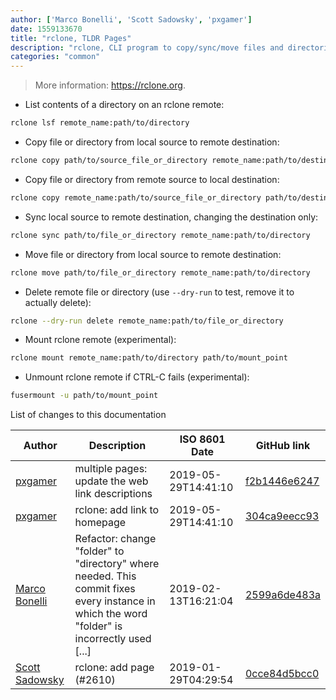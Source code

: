 ```yaml
---
author: ['Marco Bonelli', 'Scott Sadowsky', 'pxgamer']
date: 1559133670
title: "rclone, TLDR Pages"
description: "rclone, CLI program to copy/sync/move files and directories to and from many cloud services."
categories: "common"
---
```

> More information: <https://rclone.org>.

- List contents of a directory on an rclone remote:

```bash
rclone lsf remote_name:path/to/directory
```

- Copy file or directory from local source to remote destination:

```bash
rclone copy path/to/source_file_or_directory remote_name:path/to/destination_directory
```

- Copy file or directory from remote source to local destination:

```bash
rclone copy remote_name:path/to/source_file_or_directory path/to/destination_directory
```

- Sync local source to remote destination, changing the destination only:

```bash
rclone sync path/to/file_or_directory remote_name:path/to/directory
```

- Move file or directory from local source to remote destination:

```bash
rclone move path/to/file_or_directory remote_name:path/to/directory
```

- Delete remote file or directory (use `--dry-run` to test, remove it to actually delete):

```bash
rclone --dry-run delete remote_name:path/to/file_or_directory
```

- Mount rclone remote (experimental):

```bash
rclone mount remote_name:path/to/directory path/to/mount_point
```

- Unmount rclone remote if CTRL-C fails (experimental):

```bash
fusermount -u path/to/mount_point
```
List of changes to this documentation


Author | Description | ISO 8601 Date | GitHub link
------|-----|-----|-----
[pxgamer](mailto:owzie123@gmail.com) | multiple pages: update the web link descriptions | 2019-05-29T14:41:10 | [f2b1446e6247](https://github.com/tldr-pages/tldr/commit/f2b1446e6247d3e794ee6577dee0c867dfc9af26)
[pxgamer](mailto:owzie123@gmail.com) | rclone: add link to homepage | 2019-05-29T14:41:10 | [304ca9eecc93](https://github.com/tldr-pages/tldr/commit/304ca9eecc938b6f22d361635d2570f3a1589598)
[Marco Bonelli](mailto:mb5.marcob@gmail.com) | Refactor: change "folder" to "directory" where needed. This commit fixes every instance in which the word "folder" is incorrectly used [...] | 2019-02-13T16:21:04 | [2599a6de483a](https://github.com/tldr-pages/tldr/commit/2599a6de483a70601ab17b29e0f18a5a8bdcaa12)
[Scott Sadowsky](mailto:Linguista@users.noreply.github.com) | rclone: add page (#2610) | 2019-01-29T04:29:54 | [0cce84d5bcc0](https://github.com/tldr-pages/tldr/commit/0cce84d5bcc0e45b9cfc08f12833392237b264ec)

